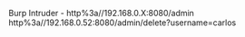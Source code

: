 Burp Intruder - http%3a//192.168.0.X:8080/admin
http%3a//192.168.0.52:8080/admin/delete?username=carlos
